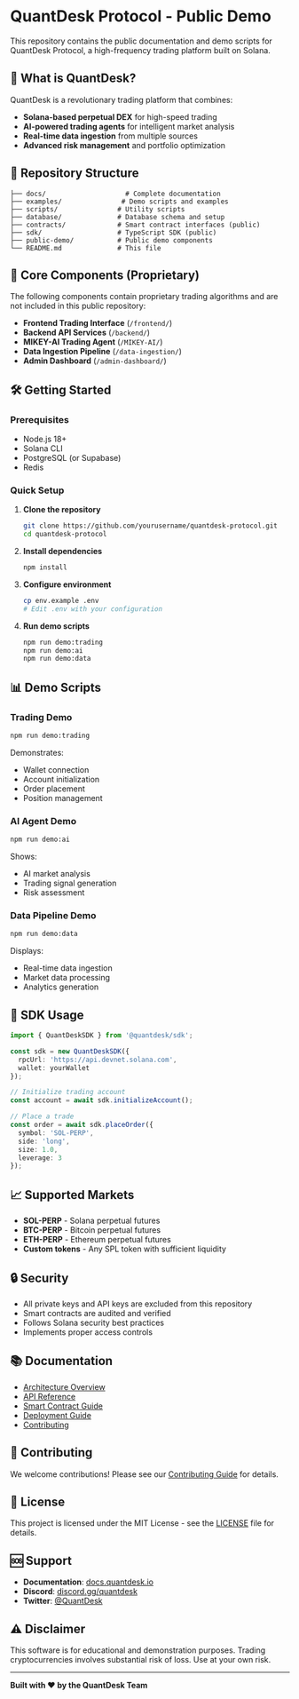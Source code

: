 # QuantDesk Protocol - Public Demo

This repository contains the public documentation and demo scripts for QuantDesk Protocol, a high-frequency trading platform built on Solana.

## 🚀 What is QuantDesk?

QuantDesk is a revolutionary trading platform that combines:
- **Solana-based perpetual DEX** for high-speed trading
- **AI-powered trading agents** for intelligent market analysis
- **Real-time data ingestion** from multiple sources
- **Advanced risk management** and portfolio optimization

## 📁 Repository Structure

```
├── docs/                    # Complete documentation
├── examples/               # Demo scripts and examples
├── scripts/               # Utility scripts
├── database/              # Database schema and setup
├── contracts/             # Smart contract interfaces (public)
├── sdk/                   # TypeScript SDK (public)
├── public-demo/           # Public demo components
└── README.md              # This file
```

## 🎯 Core Components (Proprietary)

The following components contain proprietary trading algorithms and are not included in this public repository:

- **Frontend Trading Interface** (`/frontend/`)
- **Backend API Services** (`/backend/`)
- **MIKEY-AI Trading Agent** (`/MIKEY-AI/`)
- **Data Ingestion Pipeline** (`/data-ingestion/`)
- **Admin Dashboard** (`/admin-dashboard/`)

## 🛠️ Getting Started

### Prerequisites

- Node.js 18+
- Solana CLI
- PostgreSQL (or Supabase)
- Redis

### Quick Setup

1. **Clone the repository**
   ```bash
   git clone https://github.com/yourusername/quantdesk-protocol.git
   cd quantdesk-protocol
   ```

2. **Install dependencies**
   ```bash
   npm install
   ```

3. **Configure environment**
   ```bash
   cp env.example .env
   # Edit .env with your configuration
   ```

4. **Run demo scripts**
   ```bash
   npm run demo:trading
   npm run demo:ai
   npm run demo:data
   ```

## 📊 Demo Scripts

### Trading Demo
```bash
npm run demo:trading
```
Demonstrates:
- Wallet connection
- Account initialization
- Order placement
- Position management

### AI Agent Demo
```bash
npm run demo:ai
```
Shows:
- AI market analysis
- Trading signal generation
- Risk assessment

### Data Pipeline Demo
```bash
npm run demo:data
```
Displays:
- Real-time data ingestion
- Market data processing
- Analytics generation

## 🔧 SDK Usage

```typescript
import { QuantDeskSDK } from '@quantdesk/sdk';

const sdk = new QuantDeskSDK({
  rpcUrl: 'https://api.devnet.solana.com',
  wallet: yourWallet
});

// Initialize trading account
const account = await sdk.initializeAccount();

// Place a trade
const order = await sdk.placeOrder({
  symbol: 'SOL-PERP',
  side: 'long',
  size: 1.0,
  leverage: 3
});
```

## 📈 Supported Markets

- **SOL-PERP** - Solana perpetual futures
- **BTC-PERP** - Bitcoin perpetual futures  
- **ETH-PERP** - Ethereum perpetual futures
- **Custom tokens** - Any SPL token with sufficient liquidity

## 🔒 Security

- All private keys and API keys are excluded from this repository
- Smart contracts are audited and verified
- Follows Solana security best practices
- Implements proper access controls

## 📚 Documentation

- [Architecture Overview](docs/ARCHITECTURE.md)
- [API Reference](docs/api/)
- [Smart Contract Guide](docs/SMART_CONTRACTS.md)
- [Deployment Guide](docs/DEPLOYMENT.md)
- [Contributing](docs/CONTRIBUTING.md)

## 🤝 Contributing

We welcome contributions! Please see our [Contributing Guide](docs/CONTRIBUTING.md) for details.

## 📄 License

This project is licensed under the MIT License - see the [LICENSE](LICENSE) file for details.

## 🆘 Support

- **Documentation**: [docs.quantdesk.io](https://docs.quantdesk.io)
- **Discord**: [discord.gg/quantdesk](https://discord.gg/quantdesk)
- **Twitter**: [@QuantDesk](https://twitter.com/quantdesk)

## ⚠️ Disclaimer

This software is for educational and demonstration purposes. Trading cryptocurrencies involves substantial risk of loss. Use at your own risk.

---

**Built with ❤️ by the QuantDesk Team**
